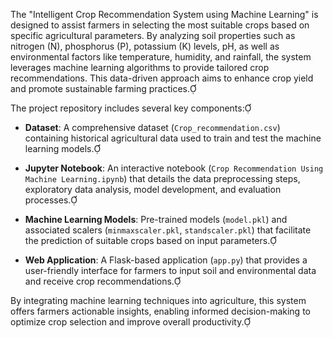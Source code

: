 The "Intelligent Crop Recommendation System using Machine Learning" is designed to assist farmers in selecting the most suitable crops based on specific agricultural parameters. By analyzing soil properties such as nitrogen (N), phosphorus (P), potassium (K) levels, pH, as well as environmental factors like temperature, humidity, and rainfall, the system leverages machine learning algorithms to provide tailored crop recommendations. This data-driven approach aims to enhance crop yield and promote sustainable farming practices.

The project repository includes several key components:

- **Dataset**: A comprehensive dataset (`Crop_recommendation.csv`) containing historical agricultural data used to train and test the machine learning models.

- **Jupyter Notebook**: An interactive notebook (`Crop Recommendation Using Machine Learning.ipynb`) that details the data preprocessing steps, exploratory data analysis, model development, and evaluation processes.

- **Machine Learning Models**: Pre-trained models (`model.pkl`) and associated scalers (`minmaxscaler.pkl`, `standscaler.pkl`) that facilitate the prediction of suitable crops based on input parameters.

- **Web Application**: A Flask-based application (`app.py`) that provides a user-friendly interface for farmers to input soil and environmental data and receive crop recommendations.

By integrating machine learning techniques into agriculture, this system offers farmers actionable insights, enabling informed decision-making to optimize crop selection and improve overall productivity. 

